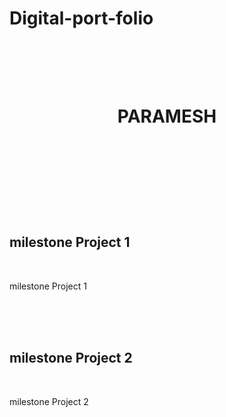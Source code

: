 # Digital-port-folio
<!DOCTYPE html>
<html>
<head>
    <title>PARAMESH</title>
    <style>
        body {
            font-family: Arial, sans-serif;
            background-color: #f0f0f0;
            margin: 0;
            padding: 0;
        }

        header {
            background-color: #333;
            color: #fff;
            text-align: center;
            padding: 20px;
        }

        h1 {
            font-size: 36px;
        }

        .container {
            max-width: 800px;
            margin: 0 auto;
            padding: 20px;
        }

        .project {
            background-color: #fff;
            padding: 20px;
            margin-bottom: 20px;
            border-radius: 5px;
            box-shadow: 0 2px 4px rgba(0, 0, 0, 0.1);
        }

        .project h2 {
            font-size: 24px;
        }

        .project p {
            font-size: 16px;
        }
    </style>
</head>
<body>
    <header>
        <h1>PARAMESH</h1>
    </header>
    <div class="container">
        <div class="project">
            <h2>milestone Project 1</h2>
            <p>milestone Project 1</p>
        </div>
        <div class="project">
            <h2>milestone Project 2</h2>
            <p>milestone Project 2</p>
    </div>
</body>
</html>
